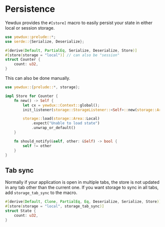 # Persistence

Yewdux provides the `#[store]` macro to easily persist your state in either local or session storage.

```rust
use yewdux::prelude::*;
use serde::{Serialize, Deserialize};

#[derive(Default, PartialEq, Serialize, Deserialize, Store)]
#[store(storage = "local")] // can also be "session"
struct Counter {
    count: u32,
}
```

This can also be done manually.

```rust
use yewdux::{prelude::*, storage};

impl Store for Counter {
    fn new() -> Self {
        let cx = yewdux::Context::global();
        init_listener(storage::StorageListener::<Self>::new(storage::Area::Local), &cx);

        storage::load(storage::Area::Local)
            .expect("Unable to load state")
            .unwrap_or_default()
    }

    fn should_notify(&self, other: &Self) -> bool {
        self != other
    }
}
```

## Tab sync

Normally if your application is open in multiple tabs, the store is not updated in any tab other
than the current one. If you want storage to sync in all tabs, add `storage_tab_sync` to the macro.

```rust
#[derive(Default, Clone, PartialEq, Eq, Deserialize, Serialize, Store)]
#[store(storage = "local", storage_tab_sync)]
struct State {
    count: u32,
}
```

